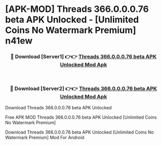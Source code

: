 # [APK-MOD] Threads 366.0.0.0.76 beta APK Unlocked - [Unlimited Coins No Watermark Premium] n41ew



<div align="center">
<h3>🔴 Download [Server1] 👉👉 <a href="https://momento.my/?title=Threads_366.0.0.0.76_beta_APK_Unlocked">Threads 366.0.0.0.76 beta APK Unlocked Mod Apk</a></h3><br>

<h3>🔴 Download [Server2] 👉👉 <a href="https://momento.my/?title=Threads_366.0.0.0.76_beta_APK_Unlocked">Threads 366.0.0.0.76 beta APK Unlocked Mod Apk</a></h3>
</div>



Download Threads 366.0.0.0.76 beta APK Unlocked 

Free APK MOD Threads 366.0.0.0.76 beta APK Unlocked [Unlimited Coins No Watermark Premium]

Download Threads 366.0.0.0.76 beta APK Unlocked [Unlimited Coins No Watermark Premium] Mod For Android
